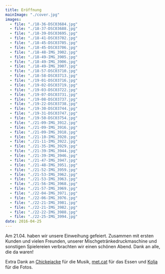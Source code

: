 ```yaml
---
title: Eröffnung
mainImage: "./cover.jpg"
images:
  - file: "./18-36-DSC03684.jpg"
  - file: "./18-37-DSC03688.jpg"
  - file: "./18-39-DSC03695.jpg"
  - file: "./18-41-DSC03702.jpg"
  - file: "./18-45-DSC03705.jpg"
  - file: "./18-45-DSC03706.jpg"
  - file: "./18-48-IMG_3902.jpg"
  - file: "./18-49-IMG_3905.jpg"
  - file: "./18-49-IMG_3906.jpg"
  - file: "./18-49-IMG_3907.jpg"
  - file: "./18-57-DSC03710.jpg"
  - file: "./18-58-DSC03713.jpg"
  - file: "./19-01-DSC03716.jpg"
  - file: "./19-02-DSC03719.jpg"
  - file: "./19-03-DSC03722.jpg"
  - file: "./19-07-DSC03731.jpg"
  - file: "./19-08-DSC03737.jpg"
  - file: "./19-22-DSC03738.jpg"
  - file: "./19-30-DSC03744.jpg"
  - file: "./19-31-DSC03747.jpg"
  - file: "./19-50-DSC03754.jpg"
  - file: "./21-09-IMG_3912.jpg"
  - file: "./21-09-IMG_3916.jpg"
  - file: "./21-09-IMG_3918.jpg"
  - file: "./21-10-IMG_3920.jpg"
  - file: "./21-11-IMG_3922.jpg"
  - file: "./21-35-IMG_3929.jpg"
  - file: "./21-39-IMG_3944.jpg"
  - file: "./21-39-IMG_3946.jpg"
  - file: "./21-47-IMG_3947.jpg"
  - file: "./21-48-IMG_3951.jpg"
  - file: "./21-52-IMG_3959.jpg"
  - file: "./21-53-IMG_3962.jpg"
  - file: "./21-53-IMG_3963.jpg"
  - file: "./21-56-IMG_3968.jpg"
  - file: "./21-57-IMG_3969.jpg"
  - file: "./22-04-IMG_3971.jpg"
  - file: "./22-06-IMG_3976.jpg"
  - file: "./22-21-IMG_3981.jpg"
  - file: "./22-21-IMG_3982.jpg"
  - file: "./22-22-IMG_3988.jpg"
  - file: "./22-25-IMG_3994.jpg"
date: 2016-04-25
---
```


Am 21.04. haben wir unsere Einweihung gefeiert. Zusammen mit ersten Kunden und vielen Freunden, unserer Mischgetränkedruckmaschine und sonstigen Spielereien verbrachten wir einen schönen Abend. Dank an alle, die da waren!

Extra Dank an [Chickejacke](https://soundcloud.com/chickejacke) für die Musik, [met.cat](http://metcat.de) für das Essen und [Kolja](http://klange.org/) für die Fotos.
